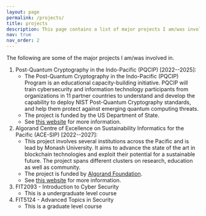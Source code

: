 ```yaml
---
layout: page
permalink: /projects/
title: projects
description: This page contains a list of major projects I am/was involved in.
nav: true
nav_order: 2
---
```


The following are some of the major projects I am/was involved in.

1. Post-Quantum Cryptography in the Indo-Pacific (PQCIP) \[2022--2025\]: 
	- The Post-Quantum Cryptography in the Indo-Pacific (PQCIP) Program is an educational capacity-building initiative. PQCIP will train cybersecurity and information technology participants from organizations in 11 partner countries to understand and develop the capability to deploy NIST Post-Quantum Cryptography standards, and help them protect against emerging quantum computing threats.
	- The project is funded by the US Department of State.
	- See [this website](https://ocsc.com.au/pqcip/) for more information.
2. Algorand Centre of Excellence on Sustainability Informatics for the Pacific (ACE-SIP) \[2022--2027\]:
	- This project involves several institutions across the Pacific and is lead by Monash University. It aims to advance the state of the art in blockchain technologies and exploit their potential for a sustainable future. The project spans different clusters on research, education as well as community.
	- The project is funded by [Algorand Foundation](https://www.algorand.foundation/).
	- See [this website](https://ace-sip.org/) for more information.
3. FIT2093 - Introduction to Cyber Security
	- This is a undergraduate level course
4. FIT5124 - Advanced Topics in Security
	- This is a graduate level course
